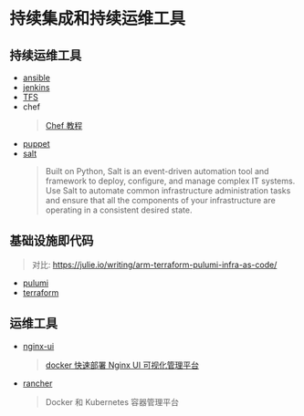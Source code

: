 # 持续集成和持续运维工具

## 持续运维工具

- [ansible](https://www.ansible.com/)
- [jenkins](https://www.jenkins.io/zh/)
- [TFS](https://visualstudio.microsoft.com/zh-hans/tfs/)
- chef
  > [Chef 教程](https://www.lidihuo.com/chef/chef-index.html)
- [puppet](https://www.puppet.com/)
- [salt](https://github.com/saltstack/salt)
  > Built on Python, Salt is an event-driven automation tool and framework to deploy, configure, and manage complex IT systems. Use Salt to automate common infrastructure administration tasks and ensure that all the components of your infrastructure are operating in a consistent desired state.

## 基础设施即代码

> 对比: https://julie.io/writing/arm-terraform-pulumi-infra-as-code/

- [pulumi](https://www.pulumi.com/docs/get-started/)
- [terraform](https://www.terraform.io/docs/index.html)

## 运维工具

- [nginx-ui](https://nginxui.com/zh_CN/guide/about.html)
  > [docker 快速部署 Nginx UI 可视化管理平台](https://mp.weixin.qq.com/s/HYlkIfj8Cg2znmgc84s2MQ)
- [rancher](https://www.rancher.com/)
  > Docker 和 Kubernetes 容器管理平台
